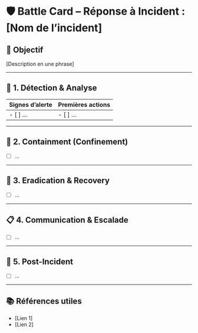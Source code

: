 # 🛡️ Battle Card – Réponse à Incident : [Nom de l’incident]

## 🎯 Objectif
[Description en une phrase]

---

## 🚨 1. Détection & Analyse

| Signes d’alerte | Premières actions |
|-----------------|-------------------|
| - [ ] … | - [ ] … |

---

## 🛑 2. Containment (Confinement)
- [ ] …

---

## 🧹 3. Eradication & Recovery
- [ ] …

---

## 📋 4. Communication & Escalade
- [ ] …

---

## 🔄 5. Post-Incident
- [ ] …

---

## 📚 Références utiles
- [Lien 1]  
- [Lien 2]  
